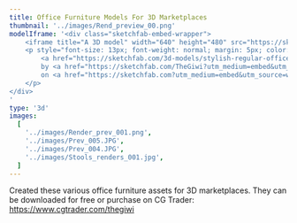 ```yaml
---
title: Office Furniture Models For 3D Marketplaces
thumbnail: '../images/Rend_preview_00.png'
modelIframe: '<div class="sketchfab-embed-wrapper">
    <iframe title="A 3D model" width="640" height="480" src="https://sketchfab.com/models/978bb53fb28647869253d2255eab8f2b/embed?autostart=1&amp;ui_controls=1&amp;ui_infos=1&amp;ui_inspector=1&amp;ui_stop=1&amp;ui_watermark=1&amp;ui_watermark_link=1" frameborder="0" allow="autoplay; fullscreen; vr" mozallowfullscreen="true" webkitallowfullscreen="true"></iframe>
    <p style="font-size: 13px; font-weight: normal; margin: 5px; color: #4A4A4A;">
        <a href="https://sketchfab.com/3d-models/stylish-regular-office-chair-978bb53fb28647869253d2255eab8f2b?utm_medium=embed&utm_source=website&utm_campaign=share-popup" target="_blank" style="font-weight: bold; color: #1CAAD9;">Stylish Regular Office Chair</a>
        by <a href="https://sketchfab.com/TheGiwi?utm_medium=embed&utm_source=website&utm_campaign=share-popup" target="_blank" style="font-weight: bold; color: #1CAAD9;">TheGiwi</a>
        on <a href="https://sketchfab.com?utm_medium=embed&utm_source=website&utm_campaign=share-popup" target="_blank" style="font-weight: bold; color: #1CAAD9;">Sketchfab</a>
    </p>
</div>
'
type: '3d'
images:
  [
    '../images/Render_prev_001.png',
    '../images/Prev_005.JPG',
    '../images/Prev_004.JPG',
    '../images/Stools_renders_001.jpg',
  ]
---
```


Created these various office furniture
assets for 3D marketplaces.
They can be downloaded for free or purchase on CG Trader:
https://www.cgtrader.com/thegiwi
